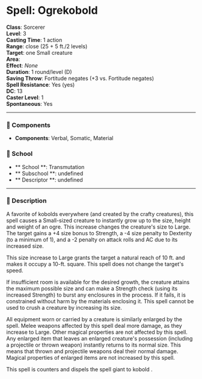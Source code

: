 
# Spell: Ogrekobold
**Class**: Sorcerer  
**Level**: 3  
**Casting Time**: 1 action  
**Range**: close (25 + 5 ft./2 levels)  
**Target**: one Small creature  
**Area**:   
**Effect**: _None_  
**Duration**: 1 round/level (D)  
**Saving Throw**: Fortitude negates (+3 vs. Fortitude negates)  
**Spell Resistance**: Yes (yes)  
**DC**: 13  
**Caster Level**: 1  
**Spontaneous**: Yes

---

### 🔮 Components
- **Components**: Verbal, Somatic, Material

### 🏫 School
- ** School **: Transmutation
- ** Subschool **: undefined
- ** Descriptor **: undefined
---

### 📜 Description
A favorite of kobolds everywhere (and created by the crafty creatures), this spell causes a Small-sized creature to instantly grow up to the size, height and weight of an ogre. This increase changes the creature's size to Large. The target gains a +4 size bonus to Strength, a -4 size penalty to Dexterity (to a minimum of 1), and a -2 penalty on attack rolls and AC due to its increased size.

This size increase to Large grants the target a natural reach of 10 ft. and makes it occupy a 10-ft. square. This spell does not change the target's speed.

If insufficient room is available for the desired growth, the creature attains the maximum possible size and can make a Strength check (using its increased Strength) to burst any enclosures in the process. If it fails, it is constrained without harm by the materials enclosing it. This spell cannot be used to crush a creature by increasing its size.

All equipment worn or carried by a creature is similarly enlarged by the spell. Melee weapons affected by this spell deal more damage, as they increase to Large. Other magical properties are not affected by this spell. Any enlarged item that leaves an enlarged creature's possession (including a projectile or thrown weapon) instantly returns to its normal size. This means that thrown and projectile weapons deal their normal damage. Magical properties of enlarged items are not increased by this spell.

This spell is counters and dispels the spell giant to kobold .
